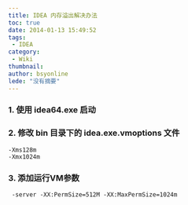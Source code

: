 ```yaml
---
title: IDEA 内存溢出解决办法
toc: true
date: 2014-01-13 15:49:52
tags:
 - IDEA
category: 
 - Wiki
thumbnail: 
author: bsyonline
lede: "没有摘要"
---
```



### 1. 使用 idea64.exe 启动
### 2. 修改 bin 目录下的 idea.exe.vmoptions 文件
	-Xms128m
	-Xmx1024m
### 3. 添加运行VM参数
     -server -XX:PermSize=512M -XX:MaxPermSize=1024m
